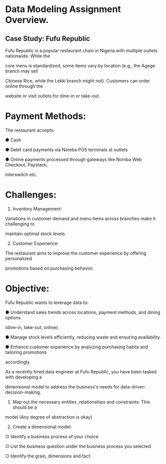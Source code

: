# Data Modeling Assignment Overview.
## Case Study: Fufu Republic

Fufu Republic is a popular restaurant chain in Nigeria with multiple outlets nationwide. While the

core menu is standardized, some items vary by location (e.g., the Agege branch may sell

Chinese Rice, while the Lekki branch might not). Customers can order online through the

website or visit outlets for dine-in or take-out.

# Payment Methods:

The restaurant accepts:

● Cash

● Debit card payments via Nomba POS terminals at outlets

● Online payments processed through gateways like Nomba Web Checkout, Paystack,

Interswitch etc.

# Challenges:

1. Inventory Management:

Variations in customer demand and menu items across branches make it challenging to

maintain optimal stock levels.

2. Customer Experience:

The restaurant aims to improve the customer experience by offering personalized

promotions based on purchasing behavior.

# Objective:

Fufu Republic wants to leverage data to:

● Understand sales trends across locations, payment methods, and dining options

(dine-in, take-out, online).

● Manage stock levels efficiently, reducing waste and ensuring availability.

● Enhance customer experience by analyzing purchasing habits and tailoring promotions

accordingly.

As a recently hired data engineer at Fufu Republic, you have been tasked with developing a

dimensional model to address the business's needs for data-driven decision-making.

1. Map out the necessary entities ,relationships and constraints: This should be a

model (Any degree of abstraction is okay)

2. Create a dimensional model:

○ Identify a business process of your choice

○ List the business question under the business process you selected

○ Identify the grain, dimensions and fact.

